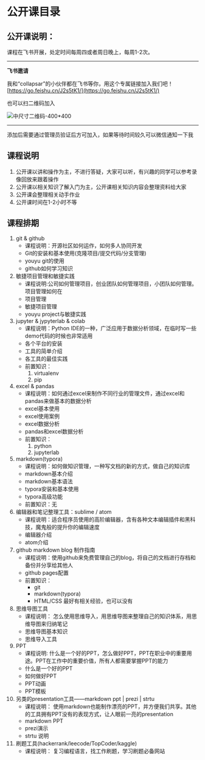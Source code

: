 # 公开课目录

## 公开课说明：

课程在飞书开展，处定时间每周四或者周日晚上，每周1-2次。

------
**飞书邀请**

我和“collapsar”的小伙伴都在飞书等你，用这个专属链接加入我们吧！[https://go.feishu.cn/J2s5tK1/](https://go.feishu.cn/J2s5tK1/)

也可以扫二维码加入

![中尺寸二维码-400*400](http://ossp.pengjunjie.com/mweb/%E4%B8%AD%E5%B0%BA%E5%AF%B8%E4%BA%8C%E7%BB%B4%E7%A0%81-400*400.png)

------

添加后需要通过管理员验证后方可加入，如果等待时间较久可以微信通知一下我

## 课程说明

1. 公开课以讲和操作为主，不进行答疑，大家可以听，有兴趣的同学可以参考录像回放来跟着操作
2. 公开课以相关知识了解入门为主，公开课相关知识内容会整理资料给大家
3. 公开课会整理相关动手作业
4. 公开课时间在1-2小时不等


## 课程排期

1. git & github
    * 课程说明：开源社区如何运作，如何多人协同开发
    * Git的安装和基本使用(克隆项目/提交代码/分支管理)
    * youyu git的使用
    * github如何学习知识
2. 敏捷项目管理和敏捷实践
    * 课程说明:公司如何管理项目，创业团队如何管理项目，小团队如何管理。项目管理如何在
    * 项目管理
    * 敏捷项目管理
    * youyu project与敏捷实践
3. jupyter & jypyterlab & colab
    * 课程说明：Python IDE的一种，广泛应用于数据分析领域，在临时写一些demo代码的时候也非常适用
    * 各个平台的安装
    * 工具的简单介绍
    * 各工具的最佳实践
    * 前置知识：
        1. virtualenv
        2. pip
4. excel & pandas
    * 课程说明：如何通过excel来制作不同行业的管理文件，通过excel和pandas来做基本的数据分析
    * excel基本使用
    * excel使用案例
    * excel数据分析
    * pandas和excel数据分析
    * 前置知识：
        1. python
        2. jupyterlab
5. markdown(typora)
    * 课程说明：如何做知识管理，一种写文档的新的方式，做自己的知识库
    * markdown基本介绍
    * markdown基本语法
    * typora安装和基本使用
    * typora高级功能
    * 前置知识：无
6. 编辑器和笔记整理工具：sublime / atom
    * 课程说明：适合程序员使用的高阶编辑器，含有各种文本编辑插件和黑科技，魔鬼般的提升你的编辑速度
    * 编辑器介绍
    * atom介绍
7. github markdown blog 制作指南
    * 课程说明：使用github来免费管理自己的blog，将自己的文档进行存档和备份并分享给其他人
    * github pages配置
    * 前置知识：
        * git
        * markdown(typora)
        * HTML/CSS 最好有相关经验，也可以没有
8. 思维导图工具
    * 课程说明： 怎么使用思维导入，用思维导图来整理自己的知识体系，用思维导图来归纳笔记
    * 思维导图基本知识
    * 思维导入工具
9. PPT
    * 课程说明: 什么是一个好的PPT，怎么做好PPT，PPT在职业中的重要用途。PPT在工作中的重要价值，所有人都需要掌握PPT的能力
    * 什么是一个好的PPT
    * 如何做好PPT
    * PPT动画
    * PPT模板
10. 另类的presentation工具——markdown ppt | prezi | strtu
    * 课程说明： 使用markdown也能制作漂亮的PPT，并方便我们共享。其他的工具拥有PPT没有的表现方式，让人眼前一亮的presentation
    * markdown PPT
    * prezi演示
    * strtu 说明
11. 刷题工具(hackerrank/leecode/TopCoder/kaggle)
    * 课程说明： 复习编程语言，找工作刷题，学习刷题必备网站
